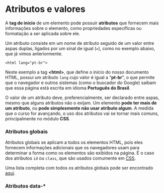 # Atributos e valores

A **tag de início** de um elemento pode possuir **atributos** que fornecem mais informações sobre o elemento, como propriedades específicas ou formatação a ser aplicada sobre ele.

Um atributo consiste em um nome de atributo seguido de um valor entre aspas duplas, ligados por um sinal de igual \(`=`\), como no exemplo abaixo, que já vimos anteriormente.

```markup
<html lang="pt-br">
```

Neste exemplo a tag **&lt;html&gt;**, que define o início do nosso documento HTML, possui um atributo `lang` cujo valor é igual a “**pt-br**“, o que permite que o navegador e outros sistemas \(como o buscador do Google\) saibam que essa página está escrita em idioma **Português do Brasil**. 

O valor de um atributo deve, preferencialmente, ser declarado entre aspas, mesmo que alguns atributos não o exijam. Um elemento **pode ter mais de um atributo**, ou **pode simplesmente não usar atributo algum**. A medida que o curso for avançando, o uso dos atributos vai se tornar mais comuns, principalmente no módulo **CSS**.

### Atributos globais

Atributos globais se aplicam a todos os elementos HTML, pois eles fornecem informações adicionais que os navegadores usam para determinar a forma como os elementos são exibidos na página. É o caso dos atributos `id` ou `class`, que são usados comumente em [CSS](../css/introducao-a-css.md).

Uma lista completa com todos os atributos globais pode ser encontrado [aqui](https://www.w3schools.com/tags/ref_standardattributes.asp).

### Atributos data-\*

